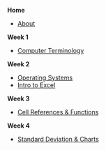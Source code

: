 **Home**
- [About](/)

**Week 1**
- [Computer Terminology](wk1/terminology.md)

**Week 2**
- [Operating Systems](wk2/operating_systems.md)
- [Intro to Excel](wk2/intro_excel.md)

**Week 3**
- [Cell References & Functions](wk3/excel_formulas.md)

**Week 4**
- [Standard Deviation & Charts](wk4/stdev_graphing.md)